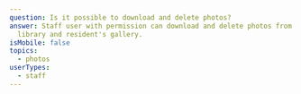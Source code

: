 ```yaml
---
question: Is it possible to download and delete photos?
answer: Staff user with permission can download and delete photos from the photo
  library and resident's gallery.
isMobile: false
topics:
  - photos
userTypes:
  - staff
---
```

